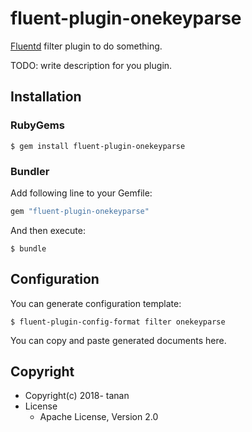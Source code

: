 # fluent-plugin-onekeyparse

[Fluentd](https://fluentd.org/) filter plugin to do something.

TODO: write description for you plugin.

## Installation

### RubyGems

```
$ gem install fluent-plugin-onekeyparse
```

### Bundler

Add following line to your Gemfile:

```ruby
gem "fluent-plugin-onekeyparse"
```

And then execute:

```
$ bundle
```

## Configuration

You can generate configuration template:

```
$ fluent-plugin-config-format filter onekeyparse
```

You can copy and paste generated documents here.

## Copyright

* Copyright(c) 2018- tanan
* License
  * Apache License, Version 2.0
